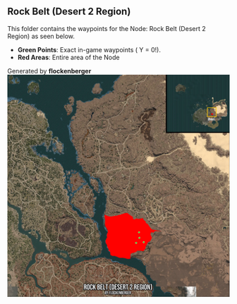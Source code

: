 ## Rock Belt (Desert 2 Region)
This folder contains the waypoints for the Node: Rock Belt (Desert 2 Region) as seen below.

- **Green Points**: Exact in-game waypoints ( Y = 0!).
- **Red Areas**: Entire area of the Node

Generated by **flockenberger**
![by_flockenberger](./Preview.webp)